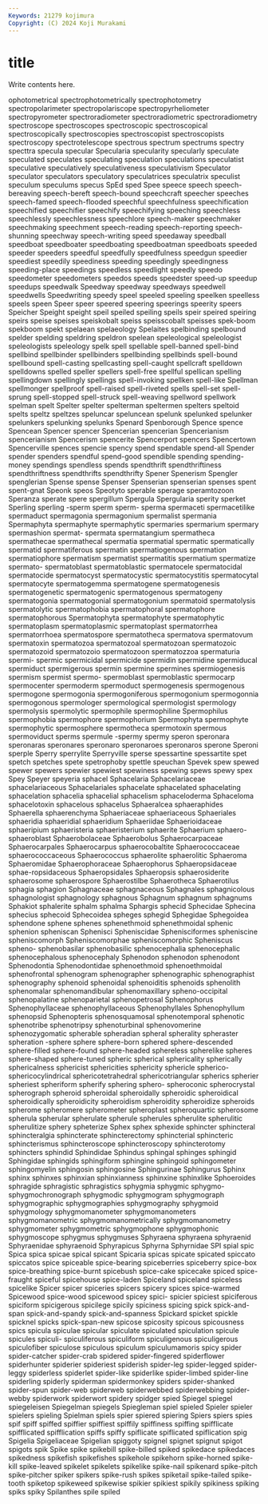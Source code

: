 ```yaml
---
Keywords: 21279 kojimura
Copyright: (C) 2024 Koji Murakami
---
```


# title

Write contents here.



ophotometrical spectrophotometrically spectrophotometry spectropolarimeter spectropolariscope spectropyrheliometer spectropyrometer
spectroradiometer spectroradiometric spectroradiometry spectroscope spectroscopes spectroscopic spectroscopical spectroscopically spectroscopies spectroscopist
spectroscopists spectroscopy spectrotelescope spectrous spectrum spectrums spectry specttra specula specular
Specularia specularity specularly speculate speculated speculates speculating speculation speculations speculatist
speculative speculatively speculativeness speculativism Speculator speculator speculators speculatory speculatrices speculatrix
speculist speculum speculums specus SpEd sped Spee speece speech speech-bereaving
speech-bereft speech-bound speechcraft speecher speeches speech-famed speech-flooded speechful speechfulness speechification
speechified speechifier speechify speechifying speeching speechless speechlessly speechlessness speechlore speech-maker
speechmaker speechmaking speechment speech-reading speech-reporting speech-shunning speechway speech-writing speed speedaway
speedball speedboat speedboater speedboating speedboatman speedboats speeded speeder speeders speedful
speedfully speedfulness speedgun speedier speediest speedily speediness speeding speedingly speedingness
speeding-place speedings speedless speedlight speedly speedo speedometer speedometers speedos speeds
speedster speed-up speedup speedups speedwalk Speedway speedway speedways speedwell speedwells
Speedwriting speedy speel speeled speeling speelken speelless speels speen Speer
speer speered speering speerings speerity speers Speicher Speight speight speil
speiled speiling speils speir speired speiring speirs speise speises speiskobalt
speiss speisscobalt speisses spek-boom spekboom spekt spelaean spelaeology Spelaites spelbinding
spelbound spelder spelding speldring speldron spelean speleological speleologist speleologists speleology
spelk spell spellable spell-banned spell-bind spellbind spellbinder spellbinders spellbinding spellbinds
spell-bound spellbound spell-casting spellcasting spell-caught spellcraft spelldown spelldowns spelled speller
spellers spell-free spellful spellican spelling spellingdown spellingly spellings spell-invoking spellken
spell-like Spellman spellmonger spellproof spell-raised spell-riveted spells spell-set spell-sprung spell-stopped
spell-struck spell-weaving spellword spellwork spelman spelt Spelter spelter spelterman speltermen
spelters speltoid spelts speltz speltzes speluncar speluncean spelunk spelunked spelunker
spelunkers spelunking spelunks Spenard Spenborough Spence spence Spencean Spencer spencer
Spencerian spencerian Spencerianism spencerianism Spencerism spencerite Spencerport spencers Spencertown Spencerville
spences spencie spency spend spendable spend-all Spender spender spenders spendful
spend-good spendible spending spending-money spendings spendless spends spendthrift spendthriftiness spendthriftness
spendthrifts spendthrifty Spener Spenerism Spengler spenglerian Spense spense Spenser Spenserian
spenserian spenses spent spent-gnat Speonk speos Speotyto sperable sperage speramtozoon
Speranza sperate spere spergillum Spergula Spergularia sperity sperket Sperling sperling
-sperm sperm sperm- sperma spermaceti spermacetilike spermaduct spermagonia spermagonium spermalist
spermania Spermaphyta spermaphyte spermaphytic spermaries spermarium spermary spermashion spermat- spermata
spermatangium spermatheca spermathecae spermathecal spermatia spermatial spermatic spermatically spermatid spermatiferous
spermatin spermatiogenous spermation spermatiophore spermatism spermatist spermatitis spermatium spermatize spermato-
spermatoblast spermatoblastic spermatocele spermatocidal spermatocide spermatocyst spermatocystic spermatocystitis spermatocytal spermatocyte
spermatogemma spermatogene spermatogenesis spermatogenetic spermatogenic spermatogenous spermatogeny spermatogonia spermatogonial spermatogonium
spermatoid spermatolysis spermatolytic spermatophobia spermatophoral spermatophore spermatophorous Spermatophyta spermatophyte spermatophytic
spermatoplasm spermatoplasmic spermatoplast spermatorrhea spermatorrhoea spermatospore spermatotheca spermatova spermatovum spermatoxin
spermatozoa spermatozoal spermatozoan spermatozoic spermatozoid spermatozoio spermatozoon spermatozzoa spermaturia spermi-
spermic spermicidal spermicide spermidin spermidine spermiducal spermiduct spermigerous spermin spermine
spermines spermiogenesis spermism spermist spermo- spermoblast spermoblastic spermocarp spermocenter spermoderm
spermoduct spermogenesis spermogenous spermogone spermogonia spermogoniferous spermogonium spermogonnia spermogonous spermologer
spermological spermologist spermology spermolysis spermolytic spermophile spermophiline Spermophilus spermophobia spermophore
spermophorium Spermophyta spermophyte spermophytic spermosphere spermotheca spermotoxin spermous spermoviduct sperms
spermule -spermy spermy speron speronara speronaras speronares speronaro speronaroes speronaros
sperone Speroni sperple Sperry sperrylite Sperryville sperse spessartine spessartite spet
spetch spetches spete spetrophoby spettle speuchan Spevek spew spewed spewer
spewers spewier spewiest spewiness spewing spews spewy spex Spey Speyer
speyeria sphacel Sphacelaria Sphacelariaceae sphacelariaceous Sphacelariales sphacelate sphacelated sphacelating sphacelation
sphacelia sphacelial sphacelism sphaceloderma Sphaceloma sphacelotoxin sphacelous sphacelus Sphaeralcea sphaeraphides
Sphaerella sphaerenchyma Sphaeriaceae sphaeriaceous Sphaeriales sphaeridia sphaeridial sphaeridium Sphaeriidae Sphaerioidaceae
sphaeripium sphaeristeria sphaeristerium sphaerite Sphaerium sphaero- sphaeroblast Sphaerobolaceae Sphaerobolus Sphaerocarpaceae
Sphaerocarpales Sphaerocarpus sphaerocobaltite Sphaerococcaceae sphaerococcaceous Sphaerococcus sphaerolite sphaerolitic Sphaeroma Sphaeromidae
Sphaerophoraceae Sphaerophorus Sphaeropsidaceae sphae-ropsidaceous Sphaeropsidales Sphaeropsis sphaerosiderite sphaerosome sphaerospore Sphaerostilbe
Sphaerotheca Sphaerotilus sphagia sphagion Sphagnaceae sphagnaceous Sphagnales sphagnicolous sphagnologist sphagnology
sphagnous Sphagnum sphagnum sphagnums Sphakiot sphalerite sphalm sphalma Sphargis sphecid
Sphecidae Sphecina sphecius sphecoid Sphecoidea spheges sphegid Sphegidae Sphegoidea sphendone
sphene sphenes sphenethmoid sphenethmoidal sphenic sphenion spheniscan Sphenisci Spheniscidae Sphenisciformes
spheniscine spheniscomorph Spheniscomorphae spheniscomorphic Spheniscus spheno- sphenobasilar sphenobasilic sphenocephalia sphenocephalic
sphenocephalous sphenocephaly Sphenodon sphenodon sphenodont Sphenodontia Sphenodontidae sphenoethmoid sphenoethmoidal sphenofrontal
sphenogram sphenographer sphenographic sphenographist sphenography sphenoid sphenoidal sphenoiditis sphenoids sphenolith
sphenomalar sphenomandibular sphenomaxillary spheno-occipital sphenopalatine sphenoparietal sphenopetrosal Sphenophorus Sphenophyllaceae sphenophyllaceous
Sphenophyllales Sphenophyllum sphenopsid Sphenopteris sphenosquamosal sphenotemporal sphenotic sphenotribe sphenotripsy sphenoturbinal
sphenovomerine sphenozygomatic spherable spheradian spheral spherality spheraster spheration -sphere sphere
sphere-born sphered sphere-descended sphere-filled sphere-found sphere-headed sphereless spherelike spheres sphere-shaped
sphere-tuned spheric spherical sphericality spherically sphericalness sphericist sphericities sphericity sphericle
spherico- sphericocylindrical sphericotetrahedral sphericotriangular spherics spherier spheriest spheriform spherify sphering
sphero- spheroconic spherocrystal spherograph spheroid spheroidal spheroidally spheroidic spheroidical spheroidically
spheroidicity spheroidism spheroidity spheroidize spheroids spherome spheromere spherometer spheroplast spheroquartic
spherosome spherula spherular spherulate spherule spherules spherulite spherulitic spherulitize sphery
spheterize Sphex sphex sphexide sphincter sphincteral sphincteralgia sphincterate sphincterectomy sphincterial
sphincteric sphincterismus sphincteroscope sphincteroscopy sphincterotomy sphincters sphindid Sphindidae Sphindus sphingal
sphinges sphingid Sphingidae sphingids sphingiform sphingine sphingoid sphingometer sphingomyelin sphingosin
sphingosine Sphingurinae Sphingurus Sphinx sphinx sphinxes sphinxian sphinxianness sphinxine sphinxlike
Sphoeroides sphragide sphragistic sphragistics sphygmia sphygmic sphygmo- sphygmochronograph sphygmodic sphygmogram
sphygmograph sphygmographic sphygmographies sphygmography sphygmoid sphygmology sphygmomanometer sphygmomanometers sphygmomanometric sphygmomanometrically
sphygmomanometry sphygmometer sphygmometric sphygmophone sphygmophonic sphygmoscope sphygmus sphygmuses Sphyraena sphyraena
sphyraenid Sphyraenidae sphyraenoid Sphyrapicus Sphyrna Sphyrnidae SPI spial spic Spica
spica spicae spical spicant Spicaria spicas spicate spicated spiccato spiccatos
spice spiceable spice-bearing spiceberries spiceberry spice-box spice-breathing spice-burnt spicebush spice-cake
spicecake spiced spice-fraught spiceful spicehouse spice-laden Spiceland spiceland spiceless spicelike
Spicer spicer spiceries spicers spicery spices spice-warmed Spicewood spice-wood spicewood
spicey spici- spicier spiciest spiciferous spiciform spicigerous spicilege spicily spiciness
spicing spick spick-and-span spick-and-spandy spick-and-spanness Spickard spicket spickle spicknel spicks
spick-span-new spicose spicosity spicous spicousness spics spicula spiculae spicular spiculate
spiculated spiculation spicule spicules spiculi- spiculiferous spiculiform spiculigenous spiculigerous spiculofiber
spiculose spiculous spiculum spiculumamoris spicy spider spider-catcher spider-crab spidered spider-fingered
spiderflower spiderhunter spiderier spideriest spiderish spider-leg spider-legged spider-leggy spiderless spiderlet
spider-like spiderlike spider-limbed spider-line spiderling spiderly spiderman spidermonkey spiders spider-shanked
spider-spun spider-web spiderweb spiderwebbed spiderwebbing spider-webby spiderwork spiderwort spidery spidger
spied Spiegel spiegel spiegeleisen Spiegelman spiegels Spiegleman spiel spieled Spieler
spieler spielers spieling Spielman spiels spier spiered spiering Spiers spiers
spies spif spiff spiffed spiffier spiffiest spiffily spiffiness spiffing spifflicate
spifflicated spifflication spiffs spiffy spiflicate spiflicated spiflication spig Spigelia Spigeliaceae
Spigelian spiggoty spignel spignet spignut spigot spigots spik Spike spike
spikebill spike-billed spiked spikedace spikedaces spikedness spikefish spikefishes spikehole spikehorn
spike-horned spike-kill spike-leaved spikelet spikelets spikelike spike-nail spikenard spike-pitch spike-pitcher
spiker spikers spike-rush spikes spiketail spike-tailed spike-tooth spiketop spikeweed spikewise
spikier spikiest spikily spikiness spiking spiks spiky Spilanthes spile spiled
